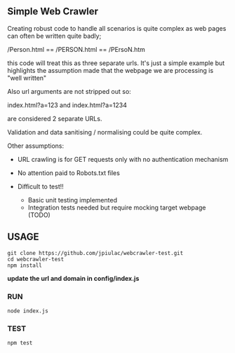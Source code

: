 ## Simple Web Crawler 

Creating robust code to handle all scenarios is quite complex as web pages can often be written quite badly;

/Person.html == /PERSON.html == /PErsoN.htm

this code will treat this as three separate urls.
It's just a simple example but highlights the assumption made that the webpage we are processing is "well written"

Also url arguments are not stripped out so:

index.html?a=123 and 
index.html?a=1234 

are considered 2 separate URLs.

Validation and data sanitising / normalising could be quite complex. 

Other assumptions:

*  URL crawling is for GET requests only with no authentication mechanism

* No attention paid to Robots.txt files

* Difficult to test!! 
  - Basic unit testing implemented 
  - Integration tests needed but require mocking target webpage (TODO)







## USAGE
```
git clone https://github.com/jpiulac/webcrawler-test.git
cd webcrawler-test
npm install 
```

**update the url and domain in config/index.js**


### RUN
```
node index.js
```
### TEST
```
npm test
```

